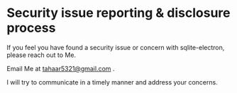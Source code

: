 # Security issue reporting & disclosure process

If you feel you have found a security issue or concern with sqlite-electron, please reach out to Me.

Email Me at <tahaar5321@gmail.com> .

I will try to communicate in a timely manner and address your concerns.
